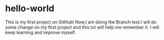 # hello-world
This is my first project on GitHub!
Now,I am doing the Branch test.I will do some change on my first project and this txt will help me remember it.
I will keep learning and improve myself.

